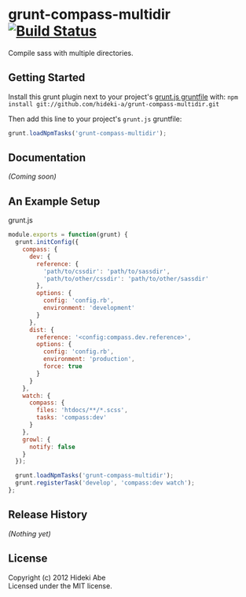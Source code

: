 # grunt-compass-multidir  [![Build Status](https://secure.travis-ci.org/hideki-a/grunt-compass-multidir.png?branch=master)](http://travis-ci.org/hideki-a/grunt-compass-multidir)

Compile sass with multiple directories.

## Getting Started
Install this grunt plugin next to your project's [grunt.js gruntfile][getting_started] with: `npm install git://github.com/hideki-a/grunt-compass-multidir.git`

Then add this line to your project's `grunt.js` gruntfile:

```javascript
grunt.loadNpmTasks('grunt-compass-multidir');
```

[grunt]: http://gruntjs.com/
[getting_started]: https://github.com/gruntjs/grunt/blob/master/docs/getting_started.md

## Documentation
_(Coming soon)_

## An Example Setup
grunt.js
```javascript
module.exports = function(grunt) {
  grunt.initConfig({
    compass: {
      dev: {
        reference: {
          'path/to/cssdir': 'path/to/sassdir',
          'path/to/other/cssdir': 'path/to/other/sassdir'
        },
        options: {
          config: 'config.rb',
          environment: 'development'
        }
      },
      dist: {
        reference: '<config:compass.dev.reference>',
        options: {
          config: 'config.rb',
          environment: 'production',
          force: true
        }
      }
    },
    watch: {
      compass: {
        files: 'htdocs/**/*.scss',
        tasks: 'compass:dev'
      }
    },
    growl: {
      notify: false
    }
  });

  grunt.loadNpmTasks('grunt-compass-multidir');
  grunt.registerTask('develop', 'compass:dev watch');
};
```
<!-- 
## Contributing
In lieu of a formal styleguide, take care to maintain the existing coding style. Add unit tests for any new or changed functionality. Lint and test your code using [grunt][grunt].
-->

## Release History
_(Nothing yet)_

## License
Copyright (c) 2012 Hideki Abe  
Licensed under the MIT license.
